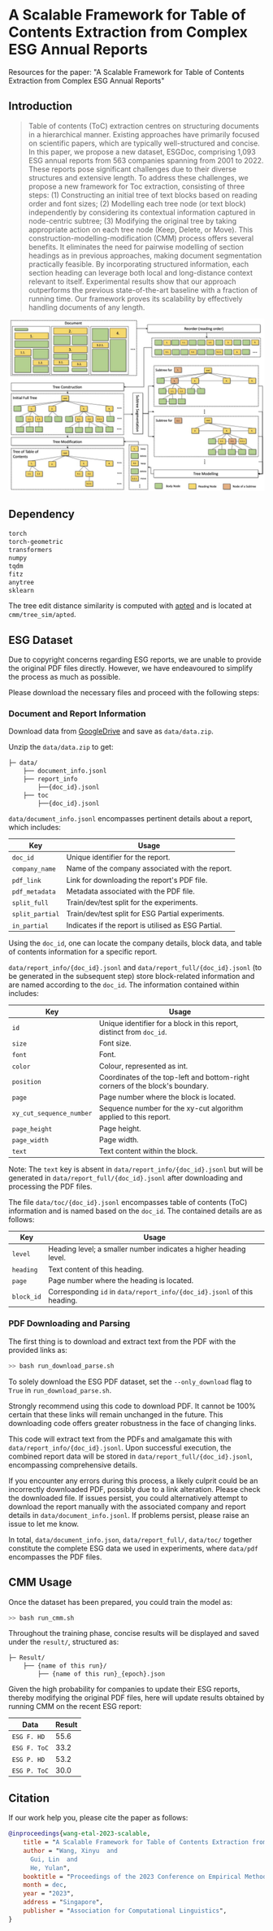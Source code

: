# A Scalable Framework for Table of Contents Extraction from Complex ESG Annual Reports

Resources for the paper: "A Scalable Framework for Table of Contents Extraction from Complex ESG Annual Reports"

## Introduction

> Table of contents (ToC) extraction centres on structuring documents in a hierarchical manner. Existing approaches have primarily focused on scientific papers, which are typically well-structured and concise. In this paper, we propose a new dataset, ESGDoc, comprising 1,093 ESG annual reports from 563 companies spanning from 2001 to 2022. These reports pose significant challenges due to their diverse structures and extensive length. To address these challenges, we propose a new framework for Toc extraction, consisting of three steps: (1) Constructing an initial tree of text blocks based on reading order and font sizes; (2) Modelling each tree node (or text block) independently by considering its contextual information captured in node-centric subtree; (3) Modifying the original tree by taking appropriate action on each tree node (Keep, Delete, or Move). This construction-modelling-modification (CMM) process offers several benefits. It eliminates the need for pairwise modelling of section headings as in previous approaches, making document segmentation practically feasible. By incorporating structured information, each section heading can leverage both local and long-distance context relevant to itself. Experimental results show that our approach outperforms the previous state-of-the-art baseline with a fraction of running time. Our framework proves its scalability by effectively handling documents of any length.

![architecture](figures/architecture.jpg)

## Dependency

```
torch
torch-geometric
transformers
numpy
tqdm
fitz
anytree
sklearn
```

The tree edit distance similarity is computed with [apted](https://github.com/DatabaseGroup/apted) and is located at `cmm/tree_sim/apted`.

## ESG Dataset

Due to copyright concerns regarding ESG reports, we are unable to provide the original PDF files directly. However, we have endeavoured to simplify the process as much as possible.

Please download the necessary files and proceed with the following steps:

### Document and Report Information

Download data from [GoogleDrive](https://drive.google.com/file/d/1ARV0Ph7x-adratVVxw9aJjjitOBhqfqv/view?usp=sharing) and save as `data/data.zip`.

Unzip the `data/data.zip` to get:

```
├─ data/
    ├── document_info.jsonl
    ├── report_info
        ├──{doc_id}.jsonl
    ├── toc
        ├──{doc_id}.jsonl
```

`data/document_info.jsonl` encompasses pertinent details about a report, which includes:

| Key | Usage                                                             |
|---|-------------------------------------------------------------------|
|`doc_id`| Unique identifier for the report.                                       |
|`company_name`| Name of the company associated with the report.                            |
|`pdf_link`| Link for downloading the report's PDF file.                                |
|`pdf_metadata`| Metadata associated with the PDF file.                                     |
|`split_full`| Train/dev/test split for the experiments.                  |
|`split_partial`| Train/dev/test split for ESG Partial experiments. |
|`in_partial`| Indicates if the report is utilised as ESG Partial.                       |

Using the `doc_id`, one can locate the company details, block data, and table of contents information for a specific report.

`data/report_info/{doc_id}.jsonl` and `data/report_full/{doc_id}.jsonl` (to be generated in the subsequent step) store block-related information and are named according to the `doc_id`. The information contained within includes:

| Key | Usage                                                                                   |
|---|-----------------------------------------------------------------------------------------|
|`id`| Unique identifier for a block in this report, distinct from `doc_id`.                   |
|`size`| Font size.                                                                              |
|`font`| Font.                                                                                   |
|`color`| Colour, represented as int.                                                             |
|`position`| Coordinates of the top-left and bottom-right corners of the block's boundary. |
|`page`| Page number where the block is located.                                          |
|`xy_cut_sequence_number`| Sequence number for the xy-cut algorithm applied to this report.                     |
|`page_height`| Page height.                                                                            |
|`page_width`| Page width.                                                                             |
|`text`| Text content within the block.                                                             |

Note: The `text` key is absent in `data/report_info/{doc_id}.jsonl` but will be generated in `data/report_full/{doc_id}.jsonl` after downloading and processing the PDF files.

The file `data/toc/{doc_id}.jsonl` encompasses table of contents (ToC) information and is named based on the `doc_id`. The contained details are as follows:

| Key | Usage                                                                    |
|---|--------------------------------------------------------------------------|
|`level`| Heading level; a smaller number indicates a higher heading level.        |
|`heading`| Text content of this heading.                                            |
|`page`| Page number where the heading is located.                                |
|`block_id`| Corresponding `id` in `data/report_info/{doc_id}.jsonl` of this heading. |


### PDF Downloading and Parsing

The first thing is to download and extract text from the PDF with the provided links as:

```bash
>> bash run_download_parse.sh
```

To solely download the ESG PDF dataset, set the `--only_download` flag to `True` in `run_download_parse.sh`. 

Strongly recommend using this code to download PDF. It cannot be 100% certain that these links will remain unchanged in the future. This downloading code offers greater robustness in the face of changing links.

This code will extract text from the PDFs and amalgamate this with `data/report_info/{doc_id}.jsonl`. Upon successful execution, the combined report data will be stored in `data/report_full/{doc_id}.jsonl`, encompassing comprehensive details.

If you encounter any errors during this process, a likely culprit could be an incorrectly downloaded PDF, possibly due to a link alteration. Please check the downloaded file. If issues persist, you could alternatively attempt to download the report manually with the associated company and report details in `data/document_info.jsonl`. If problems persist, please raise an issue to let me know.

In total, `data/document_info.json`, `data/report_full/`, `data/toc/` together constitute the complete ESG data we used in experiments, where `data/pdf` encompasses the PDF files.


## CMM Usage

Once the dataset has been prepared, you could train the model as:

```bash
>> bash run_cmm.sh
```

Throughout the training phase, concise results will be displayed and saved under the `result/`, structured as:

```
├─ Result/
    ├── {name of this run}/
        ├── {name of this run}_{epoch}.json
```

Given the high probability for companies to update their ESG reports, thereby modifying the original PDF files, here will update results obtained by running CMM on the recent ESG report:

| Data         | Result |
|--------------|--------|
| `ESG F. HD`  | 55.6   |
| `ESG F. ToC` | 33.2   |
| `ESG P. HD`  | 53.2   |
| `ESG P. ToC` | 30.0   |


## Citation

If our work help you, please cite the paper as follows:

```bib
@inproceedings{wang-etal-2023-scalable,
    title = "A Scalable Framework for Table of Contents Extraction from Complex ESG Annual Reports",
    author = "Wang, Xinyu  and
      Gui, Lin  and
      He, Yulan",
    booktitle = "Proceedings of the 2023 Conference on Empirical Methods in Natural Language Processing",
    month = dec,
    year = "2023",
    address = "Singapore",
    publisher = "Association for Computational Linguistics",
}
```
